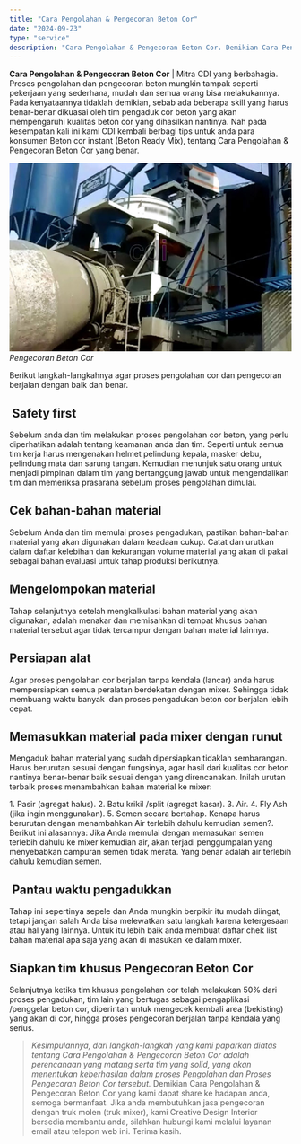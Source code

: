 ```yaml
---
title: "Cara Pengolahan & Pengecoran Beton Cor"
date: "2024-09-23"
type: "service"
description: "Cara Pengolahan & Pengecoran Beton Cor. Demikian Cara Pengolahan & Pengecoran Beton Cor yang kami dapat share ke hadapan anda, semoga bermanfaat. Jika anda m..."
---
```


**Cara Pengolahan & Pengecoran Beton Cor** | Mitra CDI yang berbahagia. Proses pengolahan dan pengecoran beton mungkin tampak seperti pekerjaan yang sederhana, mudah dan semua orang bisa melakukannya. Pada kenyataannya tidaklah demikian, sebab ada beberapa skill yang harus benar-benar dikuasai oleh tim pengaduk cor beton yang akan mempengaruhi kualitas beton cor yang dihasilkan nantinya. Nah pada kesempatan kali ini kami CDI kembali berbagi tips untuk anda para konsumen Beton cor instant (Beton Ready Mix), tentang Cara Pengolahan & Pengecoran Beton Cor yang benar.

![Pengecoran Beton Cor](/images/blog/pengolahan-beton-cor.jpg)
*Pengecoran Beton Cor*

Berikut langkah-langkahnya agar proses pengolahan cor dan pengecoran berjalan dengan baik dan benar.

 ##  Safety first
    
Sebelum anda dan tim melakukan proses pengolahan cor beton, yang perlu diperhatikan adalah tentang keamanan anda dan tim. Seperti untuk semua tim kerja harus mengenakan helmet pelindung kepala, masker debu, pelindung mata dan sarung tangan. Kemudian menunjuk satu orang untuk menjadi pimpinan dalam tim yang bertanggung jawab untuk mengendalikan tim dan memeriksa prasarana sebelum proses pengolahan dimulai.

 ## Cek bahan-bahan material
    
Sebelum Anda dan tim memulai proses pengadukan, pastikan bahan-bahan material yang akan digunakan dalam keadaan cukup. Catat dan urutkan dalam daftar kelebihan dan kekurangan volume material yang akan di pakai sebagai bahan evaluasi untuk tahap produksi berikutnya.

 ## Mengelompokan material
    
Tahap selanjutnya setelah mengkalkulasi bahan material yang akan digunakan, adalah menakar dan memisahkan di tempat khusus bahan material tersebut agar tidak tercampur dengan bahan material lainnya.

 ## Persiapan alat
    
Agar proses pengolahan cor berjalan tanpa kendala (lancar) anda harus mempersiapkan semua peralatan berdekatan dengan mixer. Sehingga tidak membuang waktu banyak  dan proses pengadukan beton cor berjalan lebih cepat.

 ## Memasukkan material pada mixer dengan runut
    
Mengaduk bahan material yang sudah dipersiapkan tidaklah sembarangan. Harus berurutan sesuai dengan fungsinya, agar hasil dari kualitas cor beton nantinya benar-benar baik sesuai dengan yang direncanakan. Inilah urutan terbaik proses menambahkan bahan material ke mixer:

1\. Pasir (agregat halus).
2\. Batu krikil /split (agregat kasar).
3\. Air.
4\. Fly Ash (jika ingin menggunakan).
5\. Semen secara bertahap.
Kenapa harus berurutan dengan menambahkan Air terlebih dahulu kemudian semen?. Berikut ini alasannya: Jika Anda memulai dengan memasukan semen terlebih dahulu ke mixer kemudian air, akan terjadi penggumpalan yang menyebabkan campuran semen tidak merata. Yang benar adalah air terlebih dahulu kemudian semen.

 ##  Pantau waktu pengadukkan
    
Tahap ini sepertinya sepele dan Anda mungkin berpikir itu mudah diingat, tetapi jangan salah Anda bisa melewatkan satu langkah karena ketergesaan atau hal yang lainnya. Untuk itu lebih baik anda membuat daftar chek list bahan material apa saja yang akan di masukan ke dalam mixer.

 ## Siapkan tim khusus Pengecoran Beton Cor
    
Selanjutnya ketika tim khusus pengolahan cor telah melakukan 50% dari proses pengadukan, tim lain yang bertugas sebagai pengaplikasi /penggelar beton cor, diperintah untuk mengecek kembali area (bekisting) yang akan di cor, hingga proses pengecoran berjalan tanpa kendala yang serius.
> _Kesimpulannya, dari langkah-langkah yang kami paparkan diatas tentang Cara Pengolahan & Pengecoran Beton Cor adalah perencanaan yang matang serta tim yang solid, yang akan menentukan keberhasilan dalam proses Pengolahan dan Proses Pengecoran Beton Cor tersebut._
Demikian Cara Pengolahan & Pengecoran Beton Cor yang kami dapat share ke hadapan anda, semoga bermanfaat. Jika anda membutuhkan jasa pengecoran dengan truk molen (truk mixer), kami Creative Design Interior bersedia membantu anda, silahkan hubungi kami melalui layanan email atau telepon web ini. Terima kasih.
